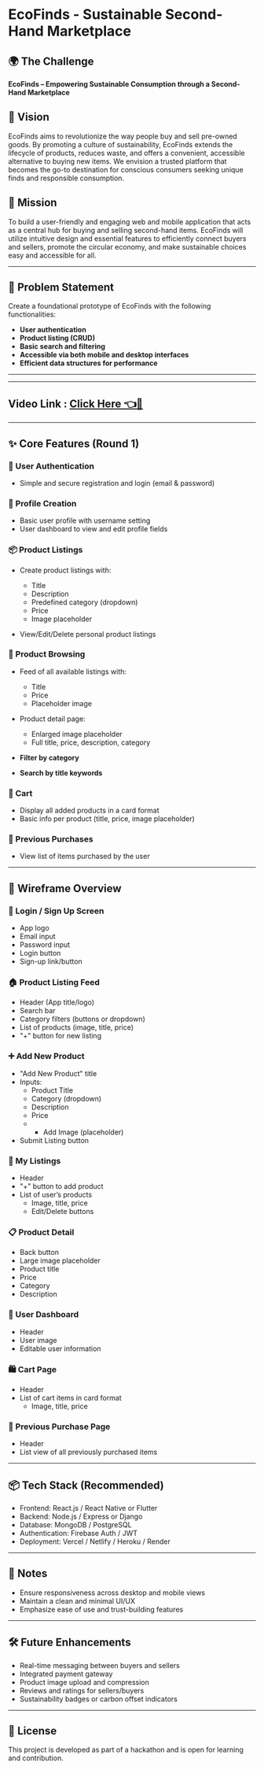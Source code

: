 # EcoFinds - Sustainable Second-Hand Marketplace

## 🌍 The Challenge  
**EcoFinds – Empowering Sustainable Consumption through a Second-Hand Marketplace**

## 🚀 Vision  
EcoFinds aims to revolutionize the way people buy and sell pre-owned goods. By promoting a culture of sustainability, EcoFinds extends the lifecycle of products, reduces waste, and offers a convenient, accessible alternative to buying new items. We envision a trusted platform that becomes the go-to destination for conscious consumers seeking unique finds and responsible consumption.

## 🎯 Mission  
To build a user-friendly and engaging web and mobile application that acts as a central hub for buying and selling second-hand items. EcoFinds will utilize intuitive design and essential features to efficiently connect buyers and sellers, promote the circular economy, and make sustainable choices easy and accessible for all.

---

## 🧩 Problem Statement  

Create a foundational prototype of EcoFinds with the following functionalities:

- **User authentication**
- **Product listing (CRUD)**
- **Basic search and filtering**
- **Accessible via both mobile and desktop interfaces**
- **Efficient data structures for performance**

---

---

## Video Link : [Click Here 👈🔗](https://drive.google.com/file/d/1rWRmV_qcYTYSC_y_9Ht0ESQZ5Jhn0HwZ/view?usp=sharing)

---

## ✨ Core Features (Round 1)

### 🔐 User Authentication
- Simple and secure registration and login (email & password)

### 👤 Profile Creation
- Basic user profile with username setting
- User dashboard to view and edit profile fields

### 📦 Product Listings
- Create product listings with:
  - Title
  - Description
  - Predefined category (dropdown)
  - Price
  - Image placeholder

- View/Edit/Delete personal product listings

### 🔎 Product Browsing
- Feed of all available listings with:
  - Title
  - Price
  - Placeholder image

- Product detail page:
  - Enlarged image placeholder
  - Full title, price, description, category

- **Filter by category**
- **Search by title keywords**

### 🛒 Cart
- Display all added products in a card format
- Basic info per product (title, price, image placeholder)

### 🧾 Previous Purchases
- View list of items purchased by the user

---

## 📱 Wireframe Overview

### 🔑 Login / Sign Up Screen
- App logo
- Email input
- Password input
- Login button
- Sign-up link/button

### 🏠 Product Listing Feed
- Header (App title/logo)
- Search bar
- Category filters (buttons or dropdown)
- List of products (image, title, price)
- "+" button for new listing

### ➕ Add New Product
- "Add New Product" title
- Inputs:
  - Product Title
  - Category (dropdown)
  - Description
  - Price
  - + Add Image (placeholder)
- Submit Listing button

### 📄 My Listings
- Header
- "+" button to add product
- List of user’s products
  - Image, title, price
  - Edit/Delete buttons

### 📋 Product Detail
- Back button
- Large image placeholder
- Product title
- Price
- Category
- Description

### 👤 User Dashboard
- Header
- User image
- Editable user information

### 🛍️ Cart Page
- Header
- List of cart items in card format
  - Image, title, price

### 🧾 Previous Purchase Page
- Header
- List view of all previously purchased items

---

## 📦 Tech Stack (Recommended)
- Frontend: React.js / React Native or Flutter
- Backend: Node.js / Express or Django
- Database: MongoDB / PostgreSQL
- Authentication: Firebase Auth / JWT
- Deployment: Vercel / Netlify / Heroku / Render

---

## 📌 Notes
- Ensure responsiveness across desktop and mobile views
- Maintain a clean and minimal UI/UX
- Emphasize ease of use and trust-building features

---

## 🛠️ Future Enhancements
- Real-time messaging between buyers and sellers
- Integrated payment gateway
- Product image upload and compression
- Reviews and ratings for sellers/buyers
- Sustainability badges or carbon offset indicators

---

## 🤝 License
This project is developed as part of a hackathon and is open for learning and contribution.


